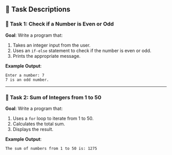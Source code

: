 ## 📝 Task Descriptions

### 🔹 Task 1: Check if a Number is Even or Odd
**Goal**: Write a program that:
1. Takes an integer input from the user.
2. Uses an `if-else` statement to check if the number is even or odd.
3. Prints the appropriate message.

**Example Output**:
```
Enter a number: 7
7 is an odd number.
```

---

### 🔹 Task 2: Sum of Integers from 1 to 50
**Goal**: Write a program that:
1. Uses a `for` loop to iterate from 1 to 50.
2. Calculates the total sum.
3. Displays the result.

**Example Output**:
```
The sum of numbers from 1 to 50 is: 1275
```
